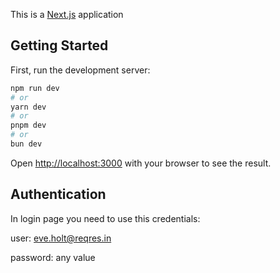 This is a [Next.js](https://nextjs.org) application

## Getting Started

First, run the development server:

```bash
npm run dev
# or
yarn dev
# or
pnpm dev
# or
bun dev
```

Open [http://localhost:3000](http://localhost:3000) with your browser to see the result.

## Authentication

In login page you need to use this credentials:

user: eve.holt@reqres.in

password: any value
